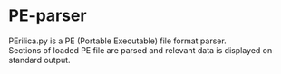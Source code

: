 # PE-parser  
  
PErilica.py is a PE (Portable Executable) file format parser.  
Sections of loaded PE file are parsed and relevant data is displayed on
standard output.
